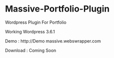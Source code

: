 Massive-Portfolio-Plugin
========================

Wordpress Plugin For Portfolio

Working Wordpress 3.6.1

Demo     : http://Demo massive.webswrapper.com

Download : Coming Soon


